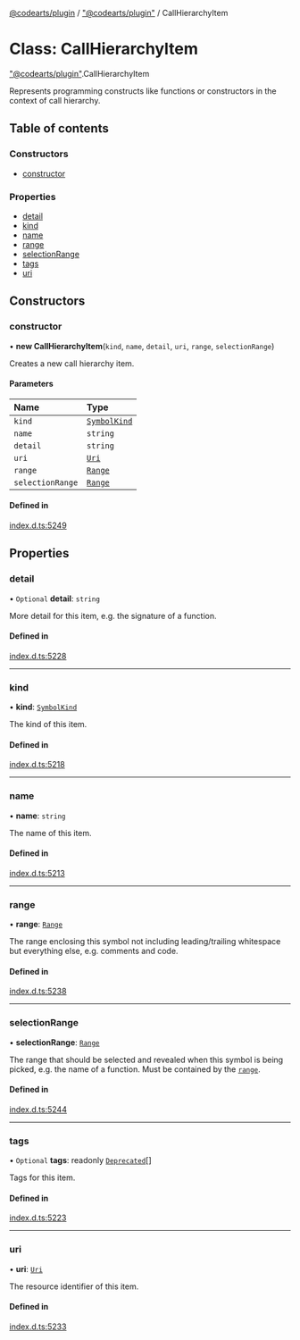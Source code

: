 [@codearts/plugin](../README.md) / ["@codearts/plugin"](../modules/_codearts_plugin_.md) / CallHierarchyItem

# Class: CallHierarchyItem

["@codearts/plugin"](../modules/_codearts_plugin_.md).CallHierarchyItem

Represents programming constructs like functions or constructors in the context
of call hierarchy.

## Table of contents

### Constructors

- [constructor](codearts_plugin_.CallHierarchyItem.md#constructor)

### Properties

- [detail](codearts_plugin_.CallHierarchyItem.md#detail)
- [kind](codearts_plugin_.CallHierarchyItem.md#kind)
- [name](codearts_plugin_.CallHierarchyItem.md#name)
- [range](codearts_plugin_.CallHierarchyItem.md#range)
- [selectionRange](codearts_plugin_.CallHierarchyItem.md#selectionrange)
- [tags](codearts_plugin_.CallHierarchyItem.md#tags)
- [uri](codearts_plugin_.CallHierarchyItem.md#uri)

## Constructors

### constructor

• **new CallHierarchyItem**(`kind`, `name`, `detail`, `uri`, `range`, `selectionRange`)

Creates a new call hierarchy item.

#### Parameters

| Name | Type |
| :------ | :------ |
| `kind` | [`SymbolKind`](../enums/codearts_plugin_.SymbolKind.md) |
| `name` | `string` |
| `detail` | `string` |
| `uri` | [`Uri`](codearts_plugin_.Uri.md) |
| `range` | [`Range`](codearts_plugin_.Range.md) |
| `selectionRange` | [`Range`](codearts_plugin_.Range.md) |

#### Defined in

[index.d.ts:5249](https://github.com/shuyaqian/cloudide-plugin-api/blob/3fbdd11/index.d.ts#L5249)

## Properties

### detail

• `Optional` **detail**: `string`

More detail for this item, e.g. the signature of a function.

#### Defined in

[index.d.ts:5228](https://github.com/shuyaqian/cloudide-plugin-api/blob/3fbdd11/index.d.ts#L5228)

___

### kind

• **kind**: [`SymbolKind`](../enums/codearts_plugin_.SymbolKind.md)

The kind of this item.

#### Defined in

[index.d.ts:5218](https://github.com/shuyaqian/cloudide-plugin-api/blob/3fbdd11/index.d.ts#L5218)

___

### name

• **name**: `string`

The name of this item.

#### Defined in

[index.d.ts:5213](https://github.com/shuyaqian/cloudide-plugin-api/blob/3fbdd11/index.d.ts#L5213)

___

### range

• **range**: [`Range`](codearts_plugin_.Range.md)

The range enclosing this symbol not including leading/trailing whitespace but everything else, e.g. comments and code.

#### Defined in

[index.d.ts:5238](https://github.com/shuyaqian/cloudide-plugin-api/blob/3fbdd11/index.d.ts#L5238)

___

### selectionRange

• **selectionRange**: [`Range`](codearts_plugin_.Range.md)

The range that should be selected and revealed when this symbol is being picked, e.g. the name of a function.
Must be contained by the [`range`](codearts_plugin_.CallHierarchyItem.md#range).

#### Defined in

[index.d.ts:5244](https://github.com/shuyaqian/cloudide-plugin-api/blob/3fbdd11/index.d.ts#L5244)

___

### tags

• `Optional` **tags**: readonly [`Deprecated`](../enums/codearts_plugin_.SymbolTag.md#deprecated)[]

Tags for this item.

#### Defined in

[index.d.ts:5223](https://github.com/shuyaqian/cloudide-plugin-api/blob/3fbdd11/index.d.ts#L5223)

___

### uri

• **uri**: [`Uri`](codearts_plugin_.Uri.md)

The resource identifier of this item.

#### Defined in

[index.d.ts:5233](https://github.com/shuyaqian/cloudide-plugin-api/blob/3fbdd11/index.d.ts#L5233)
